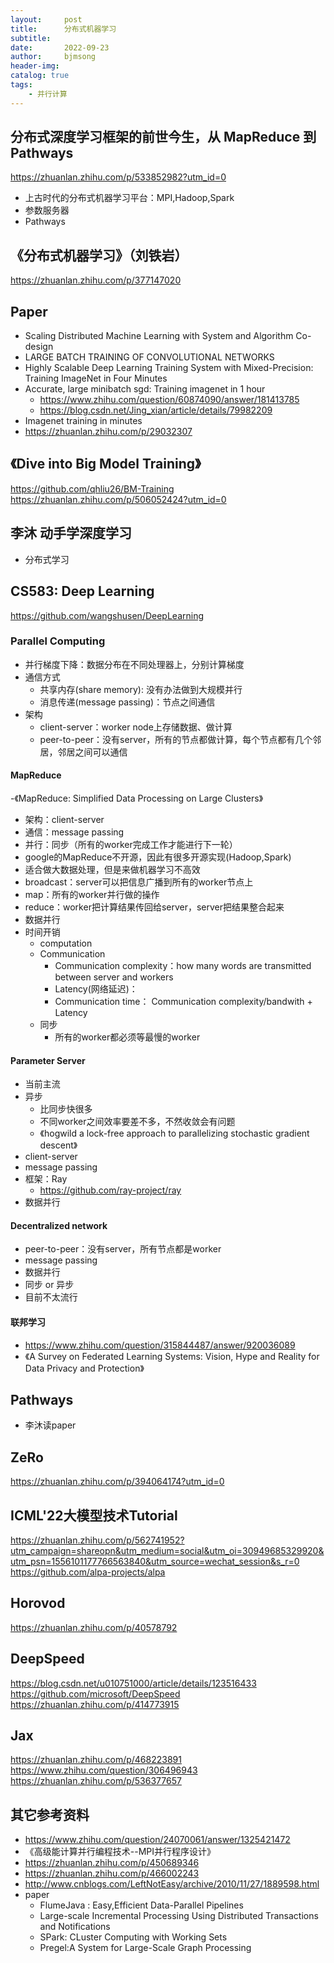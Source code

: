 ```yaml
---
layout:     post
title:      分布式机器学习
subtitle:   
date:       2022-09-23
author:     bjmsong
header-img: 
catalog: true
tags:
    - 并行计算
---
```

## 分布式深度学习框架的前世今生，从 MapReduce 到 Pathways
https://zhuanlan.zhihu.com/p/533852982?utm_id=0
- 上古时代的分布式机器学习平台：MPI,Hadoop,Spark
- 参数服务器
- Pathways

## 《分布式机器学习》（刘铁岩）
https://zhuanlan.zhihu.com/p/377147020


## Paper
- Scaling Distributed Machine Learning with System and Algorithm Co-design
- LARGE BATCH TRAINING OF CONVOLUTIONAL NETWORKS
- Highly Scalable Deep Learning Training System with Mixed-Precision: Training ImageNet in Four Minutes
- Accurate, large minibatch sgd: Training imagenet in 1 hour
    - https://www.zhihu.com/question/60874090/answer/181413785
    - https://blog.csdn.net/Jing_xian/article/details/79982209
- Imagenet training in minutes
- https://zhuanlan.zhihu.com/p/29032307

## 《Dive into Big Model Training》
https://github.com/qhliu26/BM-Training
https://zhuanlan.zhihu.com/p/506052424?utm_id=0


## 李沐 动手学深度学习
- 分布式学习

## CS583: Deep Learning
https://github.com/wangshusen/DeepLearning
### Parallel Computing
- 并行梯度下降：数据分布在不同处理器上，分别计算梯度
- 通信方式
    - 共享内存(share memory): 没有办法做到大规模并行
    - 消息传递(message passing)：节点之间通信
- 架构
    - client-server：worker node上存储数据、做计算
    - peer-to-peer：没有server，所有的节点都做计算，每个节点都有几个邻居，邻居之间可以通信 
#### MapReduce
-《MapReduce: Simplified Data Processing on Large Clusters》
- 架构：client-server
- 通信：message passing
- 并行：同步（所有的worker完成工作才能进行下一轮）
- google的MapReduce不开源，因此有很多开源实现(Hadoop,Spark)
- 适合做大数据处理，但是来做机器学习不高效 
- broadcast：server可以把信息广播到所有的worker节点上
- map：所有的worker并行做的操作
- reduce：worker把计算结果传回给server，server把结果整合起来 
- 数据并行
- 时间开销
    - computation
    - Communication
        - Communication complexity：how many words are transmitted between server and workers
        - Latency(网络延迟)：
        - Communication time： Communication complexity/bandwith + Latency
    - 同步
        - 所有的worker都必须等最慢的worker
#### Parameter Server
- 当前主流
- 异步
    - 比同步快很多
    - 不同worker之间效率要差不多，不然收敛会有问题 
    - 《hogwild a lock-free approach to parallelizing stochastic gradient descent》
- client-server
- message passing
- 框架：Ray
    - https://github.com/ray-project/ray
- 数据并行


#### Decentralized network
- peer-to-peer：没有server，所有节点都是worker
- message passing
- 数据并行
- 同步 or 异步
- 目前不太流行



#### 联邦学习
- https://www.zhihu.com/question/315844487/answer/920036089
- 《A Survey on Federated Learning Systems: Vision, Hype and Reality for Data Privacy and Protection》

## Pathways
- 李沐读paper

## ZeRo
https://zhuanlan.zhihu.com/p/394064174?utm_id=0



## ICML'22大模型技术Tutorial
https://zhuanlan.zhihu.com/p/562741952?utm_campaign=shareopn&utm_medium=social&utm_oi=30949685329920&utm_psn=1556101177766563840&utm_source=wechat_session&s_r=0
https://github.com/alpa-projects/alpa

## Horovod
https://zhuanlan.zhihu.com/p/40578792

## DeepSpeed
https://blog.csdn.net/u010751000/article/details/123516433
https://github.com/microsoft/DeepSpeed
https://zhuanlan.zhihu.com/p/414773915

## Jax
https://zhuanlan.zhihu.com/p/468223891
https://www.zhihu.com/question/306496943
https://zhuanlan.zhihu.com/p/536377657


## 其它参考资料
- https://www.zhihu.com/question/24070061/answer/1325421472
- 《高级能计算并行编程技术--MPI并行程序设计》
- https://zhuanlan.zhihu.com/p/450689346
- https://zhuanlan.zhihu.com/p/466002243
- http://www.cnblogs.com/LeftNotEasy/archive/2010/11/27/1889598.html
- paper
    - FlumeJava : Easy,Efficient Data-Parallel Pipelines
    - Large-scale Incremental Processing Using Distributed Transactions and Notifications
    - SPark: CLuster Computing with Working Sets
    - Pregel:A System for Large-Scale Graph Processing